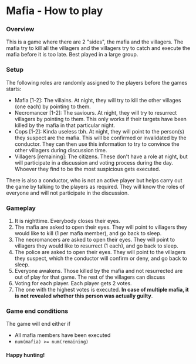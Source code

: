 # Mafia - How to play

### Overview
This is a game where there are 2 "sides", the mafia and the villagers. The mafia try to kill all the villagers and the villagers try to catch and execute the mafia before it is too late. Best played in a large group.

### Setup
The following roles are randomly assigned to the players before the games starts:
* Mafia [1-2]: The villains. At night, they will try to kill the other villages (one each) by pointing to them.
* Necromancer [1-2]: The saviours. At night, they will try to resurrect villagers by pointing to them. This only works if their targets have been killed by the mafia in that particular night.
* Cops [1-2]: Kinda useless tbh. At night, they will point to the person(s) they suspect are the mafia. This will be confirmed or invalidated by the conductor. They can then use this information to try to convince the other villagers during discussion time.
* Villagers [remaining]: The citizens. These don't have a role at night, but will participate in a discussion and voting process during the day. Whoever they find to be the most suspicious gets executed.

There is also a conductor, who is not an active player but helps carry out the game by talking to the players as required. They will know the roles of everyone and will not participate in the discussion.

### Gameplay
1. It is nighttime. Everybody closes their eyes.
2. The mafia are asked to open their eyes. They will point to villagers they would like to kill (1 per mafia member), and go back to sleep.
3. The necromancers are asked to open their eyes. They will point to villagers they would like to resurrect (1 each), and go back to sleep.
4. The police are asked to open their eyes. They will point to the villagers they suspect, which the conductor will confirm or deny, and go back to sleep.
5. Everyone awakens. Those killed by the mafia and not resurrected are out of play for that game. The rest of the villagers can discuss
6. Voting for each player. Each player gets 2 votes.
7. The one with the highest votes is executed. **In case of multiple mafia, it is not revealed whether this person was actually guilty**.

### Game end conditions
The game will end either if
* All mafia members have been executed
* `num(mafia) >= num(remaining)`

#### Happy hunting!
